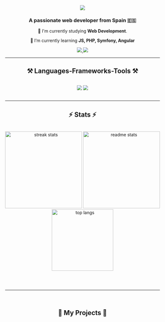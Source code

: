 <h1 align="center">
    <img src="https://readme-typing-svg.herokuapp.com?font=Exo&weight=600&size=40&duration=4000&pause=1000&color=0492C2&background=FFFFFF00&center=true&width=390&height=100&lines=%F0%9F%91%8B+Welcome!+%F0%9F%91%8B;%F0%9F%93%9A+I'm+Eric+Baena+%F0%9F%93%9A" />
    
    
</h1>

<h3 align="center">A passionate web developer from Spain 🇪🇸</h3>

<div align="center">
 
 🔭 I'm currently studying **Web Development**.
 
 🌱 I’m currently learning **JS, PHP, Symfony, Angular**

 </div>
 
<div align="center"> 
  <a href="mailto:ebaenac59@gmail.com">
    <img src="https://img.shields.io/badge/Gmail-333333?style=for-the-badge&logo=gmail&logoColor=red" />
  </a>
  <a href="https://linkedin.com/in/eric-baena/" target="_blank">
    <img src="https://img.shields.io/badge/LinkedIn-0077B5?style=for-the-badge&logo=linkedin&logoColor=white" target="_blank" />
  </a>
</div>

 <hr/>
 
<h2 align="center">⚒️ Languages-Frameworks-Tools ⚒️</h2>
<br/>
<div align="center">
    <img src="https://skillicons.dev/icons?i=html,css,vscode,github,figma,git" />
    <img src="https://skillicons.dev/icons?i=javascript,java,mysql,symfony,angular" /><br>
</div>

<br/>
<hr/>

<h2 align="center">⚡ Stats ⚡</h2>
<br>
<div align=center>
  <img width=250 src="https://github-readme-streak-stats-salesp07.vercel.app/?user=EricB-59&count_private=true&theme=react&border_radius=10" alt="streak stats"/>
  <img width=250 src="https://github-readme-stats-salesp07.vercel.app/api?username=EricB-59&count_private=true&show_icons=true&theme=react&rank_icon=github&border_radius=10" alt="readme stats" />
  <img width=200 src="https://github-readme-stats-salesp07.vercel.app/api/top-langs/?username=EricB-59&hide=HTML&langs_count=8&layout=compact&theme=react&border_radius=10&size_weight=0.5&count_weight=0.5&exclude_repo=github-readme-stats" alt="top langs" />
</div>

<br/><br/>

<hr/>
<br/>

<div align="center">
  <h2>🐍 My Projects 🐍</h2>
</div>

